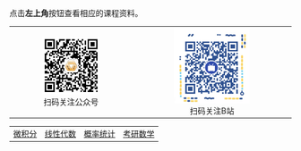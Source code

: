 点击**左上角**按钮查看相应的课程资料。







<table>
    <tr>
        <td ><center><img src="pic/wx.jpg" height = "50%" width = "50%" ><br />扫码关注公众号 </center></td>
        <td ><center><img src="pic/BZ.png" height = "50%" width = "50%"><br />扫码关注B站</center></td>
    </tr>
</table>










|                                  |                                     |                                     |                             |
| :------------------------------- | :---------------------------------- | :---------------------------------- | :-------------------------- |
| <a href='./wjf/index'>微积分</a> | <a href='./xxds/index'>线性代数</a> | <a href='./gltj/index'>概率统计</a> | <a href='kysx'>考研数学</a> |

